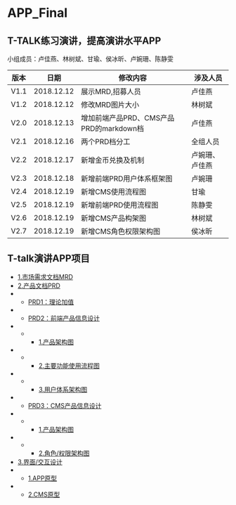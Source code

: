 # APP_Final  
## T-TALK练习演讲，提高演讲水平APP
小组成员：卢佳燕、林树斌、甘瑜、侯冰昕、卢婉珊、陈静雯

版本|日期 | 修改内容 | 涉及人员
---|---|---|---
V1.1|2018.12.12 | 展示MRD,招募人员| 卢佳燕
V1.2|2018.12.12 | 修改MRD图片大小| 林树斌
V2.0|2018.12.13 | 增加前端产品PRD、CMS产品PRD的markdown档| 卢佳燕
V2.1|2018.12.16 | 两个PRD档分工| 全组人员 
V2.2|2018.12.17 | 新增金币兑换及机制| 卢婉珊、卢佳燕
V2.3|2018.12.18 | 新增前端PRD用户体系框架图| 卢婉珊
V2.4|2018.12.19 | 新增CMS使用流程图| 甘瑜
V2.5|2018.12.19 | 新增前端PRD使用流程图| 陈静雯
V2.6|2018.12.19 | 新增CMS产品构架图| 林树斌
V2.7|2018.12.19 | 新增CMS角色权限架构图| 侯冰昕



## T-talk演讲APP项目
- [1.市场需求文档MRD](https://gitee.com/lujiayan/APP_team/blob/master/MRD.md)
- [2.产品文档PRD](https://gitee.com/lujiayan/APP_team/blob/master/%E5%89%8D%E7%AB%AF%E4%BA%A7%E5%93%81PRD.md)
- - [PRD1：理论加值](#03)
- - [PRD2：前端产品信息设计](#04)
- - -  [1.产品架构图](#05)
- - -  [2.主要功能使用流程图](#05)
- - -  [3.用户体系架构图](#05)
- - [PRD3：CMS产品信息设计](https://gitee.com/lujiayan/APP_CMS) 
- - -  [1.产品架构图](#05)
- - -  [2.角色/权限架构图](#05)
- [3.界面/交互设计](#07)
- - [1.APP原型](https://lujiayan.github.io/APP_AXURE/)
- - [2.CMS原型](#062)
